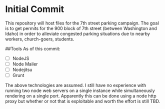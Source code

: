 # Initial Commit

This repository will host files for the 7th street parking campaign. The goal is to get permits for the 900 block of 7th street (between Washington and Idaho) in order to alleviate congested parking situations due to nearby workers, church-goers, students.

##Tools
As of this commit:

- [ ] NodeJS
- [ ] Node Mailer
- [ ] Nodejitsu
- [ ] Grunt

The above technologies are assumed. I still have no experience with running two node web servers on a single instance while simultaneously rendering on a single port. Apparently this can be done using a node http proxy but whether or not that is exploitable and worth the effort is still TBD.

